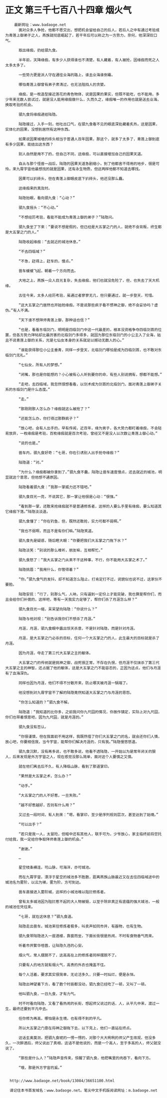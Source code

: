 # 正文 第三千七百八十四章 烟火气
        最新网址：www.badaoge.net
          面对众多人争抢，他都不愿交出，想把机会留给自己的后人，若后人之中有通过考验成为青莲上御弟子之人，燕族就彻底崛起了，若干年后可以称之为一方势力，奈何，他深深叹口气。
      
          取出缘痂，扔给驷九食。
      
          半年前，天降缘痂，有多少人获得谁也不清楚，有人藏着，有人被抢，因缘痂而死之人太多太多了。
      
          一些势力更是派人守在通往业海的路上，谁去业海谁倒霉。
      
          哪怕青莲上御曾有弟子肃清过，也无法阻挡人的贪婪。
      
          缘痂，是一枚造型接近莲花的青色物体，说是因果的果实，但既不能吃，也不能用，多少年来无数人尝试过，就是没人能用缘痂做什么，久而久之，缘痂唯一的作用也就是送去业海，换取考验的机会。
      
          驷九食将缘痂递给陆隐。
      
          陆隐接过，入手一刻，他吐出口气，在驷九食看不见的眼底深处藏着炙热，这是因果，实体化的因果，没想到居然有这种东西。
      
          如果说因果城墙的砖头相当于普通人百年因果，那这个，就多了太多了，青莲上御到底有多少因果，能结出这东西？
      
          别人自然是用不了的，但自己不同，这缘痂，可以直接增加自己的因果天道。
      
          自从与那个怪兽一战后，陆隐的因果天道急剧缩小，到了他都舍不得用的地步，很是可怜，来九霄宇宙他最想找的就是因果，还有永生物质，但这两样他都不知道去哪找。
      
          因果可以扒砖头，但在青莲上御眼皮底下扒砖头，他还没那么蠢。
      
          这缘痂来的真及时。
      
          陆隐抬眼，看向驷九食：“心动？”
      
          驷九食摇头：“不心动。”
      
          “不想经历考验，看能不能成为青莲上御的弟子？”陆隐问。
      
          驷九食坐了下来：“要说不想是假的，但已经是大五掌之门的人，就绝不会背叛，终生都是大五掌之门的人。”
      
          陆隐收起缘痂：“去就近的城池休息。”
      
          “不去四临域？”
      
          “不急，赶得上，赶车的，慢点。”
      
          兽车缓缓飞起，朝着一个方向而去。
      
          大地之上，燕族一众人目光复杂，失去缘痂，他们也就没危险了，但，也失去了天大机缘。
      
          古往今来，太多人经历考验，虽通过者寥寥无几，但只要通过，就一步登天，可惜。
      
          “这大五掌之门居然也开始抢缘痂，不是说那些疯子看不惯神之御，绝不会妥协吗？虚伪。”有人不满。
      
          “天下谁不想拜师青莲上御，那种话也信？”
      
          “也是，看看东临剑门，明明是四临剑门中这一代最差的，根本没资格争夺四临剑首的位置，但各方势力拜帖却比最厉害的北临剑门多得多，就因为那位东临剑门的小公主入了业海，姑且不说青莲上御的关系，光是七仙女本身的关系就足以撼动无数人的心。”
      
          “谁能获得那位小公主垂青，同样一步登天，北临剑门哪怕是成为四临剑首，也不敢对东临剑门无礼。”
      
          “七仙女，所有人的梦想。”
      
          “闭嘴，那也是你能想的？小心被有心人听到要你的命，有些人别说拥有，想都不能想。”
      
          “走吧，去四临域，我忽然很想看看，以剑术成为剑首的北临剑门，面对青莲上御弟子关系的东临剑门是什么态度。”
      
          “走。”
      
          “那刚刚那人怎么办？缘痂就这么被抢了？”
      
          “还能怎么办，你打得过那群疯子？”
      
          “放心吧，会有人出手的，早有传闻，近百年，缘为男子，各大势力都盯着缘痂，不会轻易放弃，一枚缘痂是考验，百枚缘痂就是百次考验，曾经又不是没人以次数让青莲上御心动。”
      
          “说的也是…”
      
          兽车内，驷九食好奇：“七哥，你在引诱别人出手抢夺缘痂？”
      
          陆隐道：“对。”
      
          “为什么？缘痂都被你拿到了。”驷九食不蠢，陆隐让兽车速度慢点，还去就近的城池，明显就这个意思，但他想不通原因。
      
          陆隐看着驷九食：“我那一掌威力还不错吧。”
      
          驷九食目光一亮，不说其它，那一掌让他很是心动：“很强。”
      
          “看到那一掌，还敢来抢缘痂就不是普通修炼者，这样的人要么手里有缘痂，要么知道其它缘痂下落。”陆隐淡淡道。
      
          驷九食懂了：“你在钓鱼，但，既然还敢抢，实力可都不弱啊。”
      
          “我也不弱啊，而且不是有你们嘛。”陆隐笑道。
      
          驷九食先是疑惑，随后瞪大眼：“你要把我们大五掌之门拖下水？”
      
          陆隐淡笑：“别说的那么难听，朋友嘛，互相帮忙。”
      
          驷九食怒了：“我大五掌之门从来不干这种事，不行，你不能用大五掌之术了。”
      
          陆隐挑眉：“我用什么，你管得着？”
      
          “你。”驷九食气的发抖，却不知道怎么阻止，打肯定打不过，说貌似也说不过，这家伙不要脸。
      
          陆隐安抚：“行了，别那么气，人呐，只有逼到一定份上才能突破，我也算是帮你们，而且会给你们补偿的，这样吧，等有一天我实力足够了，帮你们杀了月涯怎么样？”
      
          驷九食目光一缩，呆呆望向陆隐：“你说什么？”
      
          陆隐与他对视：“别告诉我你们不想杀了月涯。”
      
          月涯，月涯，驷九食眼中露出惊天杀意，不是针对陆隐，而是针对月涯。
      
          月涯，是大五掌之门必杀的目标，任何一个大五掌之门的人，此生最大的目标就是杀了月涯。
      
          因为月涯，夺走了第三代大五掌之主的躯体。
      
          大五掌之门的传统就是挑神之御，战死很正常，不存在仇恨，但月涯不仅抹杀了第三代大五掌之主的神智，还占据了他的躯体，这是大五掌之门不能容忍的，正因为这点，他们与月涯有了血海深仇。
      
          同样也因为月涯，他们不得不分散开来，防止哪天被月涯一锅端了。
      
          他没想到对九霄宇宙不了解的陆隐竟然知道大五掌之门与月涯的恩怨。
      
          “你怎么知道的？”驷九食不解。
      
          陆隐道：“我知道的比你多，之前我问你九尺园的情况，你故作镇定，实际上对九尺园，你们也带着恨意吧，因为九尺园，就是月涯的。”
      
          驷九食没有否认。
      
          “你很谨慎，但在我面前不用这样，我既然借了你们大五掌之门的名，就会还你们人情，放心吧，你要相信我，当今宇宙，能帮你们解决月涯的，只有我。”陆隐慢悠悠道。
      
          驷九食沉默，没有再多说，也不敢多说，他看不透陆隐，一开始以为是常年闭关的狠人，后来发现是外方宇宙之人，现在感觉没那么简单，面对这个人要慎之又慎。
      
          就在他们离去后不久，有人降临山脉，看到了那道掌印。
      
          “果然是大五掌之术，怎么办？”
      
          “动手。”
      
          “大五掌之门的人不好惹，一旦失败。”
      
          “越不好惹越好，否则有什么用？”
      
          又过去一段时间，有人到来：“嗯，看掌印，至少是序列规则层次，甚至达到了始境。”
      
          “可以出手？”
      
          “若只是我一人，太冒险，但暗中还有其他人，联手可为，少爷放心，家主临终前将您托付给我，我一定给你争取拜师青莲上御的机会。”
      
          “谢谢。”
      
          …
      
          星空枝条横连，可山脉，可海洋，亦可城池。
      
          而在九霄宇宙，漂浮于星空的城池多不胜数，距离燕族山脉最近又在去往四临域途中的城池名为雾阶，以云为梯，雾为阶，方可到达。
      
          兽车直接进入雾阶城，这样的小城池难以阻拦修炼者。
      
          曾有太多城池因为阻拦惹不起的大人物被毁，以至于除非真正有底蕴的强大城池，一般的城池任凭往来。
      
          “七哥，就在这休息？”驷九食道。
      
          陆隐走出兽车，城池来往修炼者极多，叫卖声如同市井，有器物，也有生物。
      
          驷九食带陆隐进入一座酒楼，靠窗而坐，下面长街很是热闹，不时有食物香气而来。
      
          听着市井繁华喧嚣，让陆隐久违的心安。
      
          烟火气，常人摆脱不了，这高高在上的修炼者同样摆脱不了。
      
          只要有人的地方就有烟火气，高贵的外衣也掩盖不住。
      
          每个人活着，要求其实很简单，无论活多久，只要一时灿烂，便是永恒。
      
          陆隐出神望着下方，看了数个时辰都没动，驷九食已经吃了一顿，又叫了一顿。
      
          他叫驷九食，一日九食，才有力气。
      
          时不时看向陆隐，又看了看热闹的长街，想起师父说过的话，人，从平凡中来，渡过一生，最终还要到平凡中去。
      
          任你修为再高，哪怕是永生境，也有得不到的平凡。
      
          所以大五掌之门意在将神之御拖下去，以下克上，他们一直站在终点。
      
          这话玄奥莫测，把驷九食唬的一愣一愣的，对那个大大咧咧的师父产生改观，但没多久，一次醉酒后，师父说出了真相，这话不是他说的，而是一个高人，至于多高的人，师父就没说了。
      
          “那些是什么人？”陆隐声音传来，惊醒了驷九食，他把嘴里的肉吞下，看向下方。
      
          “哦，那是外方宇宙的奚。”
      
      
      http://www.badaoge.net/book/13084/36651100.html
      
      请记住本书首发域名：www.badaoge.net。笔尖中文手机版阅读网址：m.badaoge.net